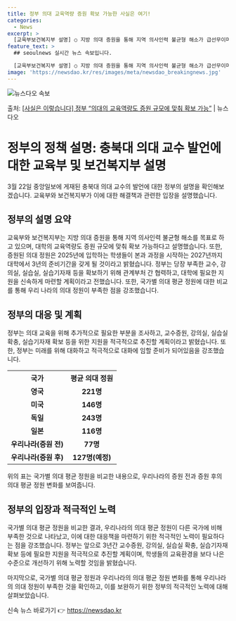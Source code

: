 ```yaml
---
title: 정부 의대 교육역량 증원 확보 가능한 사실은 여기!
categories:
  - News
excerpt: >
  [교육부보건복지부 설명] ○ 지방 의대 증원을 통해 지역 의사인력 불균형 해소가 급선무이며, 대학의 교육역량…
feature_text: >
  ## seoulnews 실시간 뉴스 속보입니다.

  [교육부보건복지부 설명] ○ 지방 의대 증원을 통해 지역 의사인력 불균형 해소가 급선무이며, 대학의 교육역량…
image: 'https://newsdao.kr/res/images/meta/newsdao_breakingnews.jpg'
---
```


![뉴스다오 속보](https://newsdao.kr/res/images/meta/newsdao_breakingnews.jpg)

<p>출처: <a href="https://newsdao.kr/3426" rel="dofollow">[사실은 이렇습니다] 정부 “의대의 교육역량도 증원 규모에 맞춰 확보 가능”</a> | 뉴스다오</p>

<h1>정부의 정책 설명: 충북대 의대 교수 발언에 대한 교육부 및 보건복지부 설명</h1>
<p data-ke-size="size16">3월 22일 중앙일보에 게재된 충북대 의대 교수의 발언에 대한 정부의 설명을 확인해보겠습니다. 교육부와 보건복지부가 이에 대한 해결책과 관련한 입장을 설명했습니다.</p>

<h2 data-ke-size="size26">정부의 설명 요약</h2>
<p data-ke-size="size16">교육부와 보건복지부는 지방 의대 증원을 통해 지역 의사인력 불균형 해소를 목표로 하고 있으며, 대학의 교육역량도 증원 규모에 맞춰 확보 가능하다고 설명했습니다. 또한, 증원된 의대 정원은 2025년에 입학하는 학생들이 본과 과정을 시작하는 2027년까지 대학에서 3년의 준비기간을 갖게 될 것이라고 밝혔습니다. 정부는 당장 부족한 교수, 강의실, 실습실, 실습기자재 등을 확보하기 위해 관계부처 간 협력하고, 대학에 필요한 지원을 신속하게 마련할 계획이라고 전했습니다. 또한, 국가별 의대 평균 정원에 대한 비교를 통해 우리 나라의 의대 정원이 부족한 점을 강조했습니다.</p>

<h2 data-ke-size="size26">정부의 대응 및 계획</h2>
<p data-ke-size="size16">정부는 의대 교육을 위해 추가적으로 필요한 부분을 조사하고, 교수증원, 강의실, 실습실 확충, 실습기자재 확보 등을 위한 지원을 적극적으로 추진할 계획이라고 밝혔습니다. 또한, 정부는 미래를 위해 대화하고 적극적으로 대화에 임할 준비가 되어있음을 강조했습니다.</p>

<table>
	<tr>
		<th>국가</th>
		<th>평균 의대 정원</th>
	</tr>
	<tr>
		<td style="text-align: center; height: 17px;"><b>영국</b></td>
		<td style="text-align: center; height: 17px;"><b>221명</b></td>
	</tr>
	<tr>
		<td style="text-align: center; height: 17px;"><b>미국</b></td>
		<td style="text-align: center; height: 17px;"><b>146명</b></td>
	</tr>
	<tr>
		<td style="text-align: center; height: 17px;"><b>독일</b></td>
		<td style="text-align: center; height: 17px;"><b>243명</b></td>
	</tr>
	<tr>
		<td style="text-align: center; height: 17px;"><b>일본</b></td>
		<td style="text-align: center; height: 17px;"><b>116명</b></td>
	</tr>
	<tr>
		<td style="text-align: center; height: 17px;"><b>우리나라(증원 전)</b></td>
		<td style="text-align: center; height: 17px;"><b>77명</b></td>
	</tr>
	<tr>
		<td style="text-align: center; height: 17px;"><b>우리나라(증원 후)</b></td>
		<td style="text-align: center; height: 17px;"><b>127명(예정)</b></td>
	</tr>
</table>
<p data-ke-size="size16">위의 표는 국가별 의대 평균 정원을 비교한 내용으로, 우리나라의 증원 전과 증원 후의 의대 평균 정원 변화를 보여줍니다.</p>

<h2 data-ke-size="size26">정부의 입장과 적극적인 노력</h2>
<p data-ke-size="size16">국가별 의대 평균 정원을 비교한 결과, 우리나라의 의대 평균 정원이 다른 국가에 비해 부족한 것으로 나타났고, 이에 대한 대응책을 마련하기 위한 적극적인 노력이 필요하다는 점을 강조했습니다. 정부는 앞으로 3년간 교수증원, 강의실, 실습실 확충, 실습기자재 확보 등에 필요한 지원을 적극적으로 추진할 계획이며, 학생들의 교육환경을 보다 나은 수준으로 개선하기 위해 노력할 것임을 밝혔습니다.</p>

<p data-ke-size="size16">마지막으로, 국가별 의대 평균 정원과 우리나라의 의대 평균 정원 변화를 통해 우리나라의 의대 정원이 부족한 것을 확인하고, 이를 보완하기 위한 정부의 적극적인 노력에 대해 살펴보았습니다.</p>
 

신속 뉴스 바로가기 👉 <a href="https://newsdao.kr" rel="dofollow">https://newsdao.kr</a>


